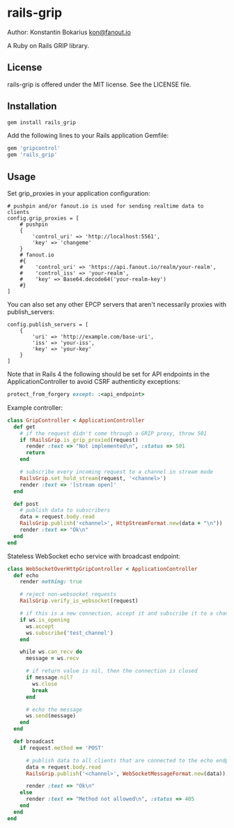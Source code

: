 rails-grip
================

Author: Konstantin Bokarius <kon@fanout.io>

A Ruby on Rails GRIP library.

License
-------

rails-grip is offered under the MIT license. See the LICENSE file.

Installation
------------

```sh
gem install rails_grip
```

Add the following lines to your Rails application Gemfile:

```Ruby
gem 'gripcontrol'
gem 'rails_grip'
```

Usage
-----

Set grip_proxies in your application configuration:

```
# pushpin and/or fanout.io is used for sending realtime data to clients
config.grip_proxies = [
    # pushpin
    {
        'control_uri' => 'http://localhost:5561',
        'key' => 'changeme'
    }
    # fanout.io
    #{
    #    'control_uri' => 'https://api.fanout.io/realm/your-realm',
    #    'control_iss' => 'your-realm',
    #    'key' => Base64.decode64('your-realm-key')
    #}
]
```

You can also set any other EPCP servers that aren't necessarily proxies with publish_servers:

```
config.publish_servers = [
    {
        'uri' => 'http://example.com/base-uri',
        'iss' => 'your-iss', 
        'key' => 'your-key'
    }
]
```

Note that in Rails 4 the following should be set for API endpoints in the ApplicationController to avoid CSRF authenticity exceptions:

```Ruby
protect_from_forgery except: :<api_endpoint>
```

Example controller:

```Ruby
class GripController < ApplicationController
  def get
    # if the request didn't come through a GRIP proxy, throw 501
    if !RailsGrip.is_grip_proxied(request)
      render :text => "Not implemented\n", :status => 501
      return
    end

    # subscribe every incoming request to a channel in stream mode
    RailsGrip.set_hold_stream(request, '<channel>')
    render :text => '[stream open]'
  end

  def post
    # publish data to subscribers
    data = request.body.read
    RailsGrip.publish('<channel>', HttpStreamFormat.new(data + "\n"))
    render :text => "Ok\n"
  end
end
```

Stateless WebSocket echo service with broadcast endpoint:

```Ruby
class WebSocketOverHttpGripController < ApplicationController
  def echo
    render nothing: true

    # reject non-websocket requests
    RailsGrip.verify_is_websocket(request)

    # if this is a new connection, accept it and subscribe it to a channel
    if ws.is_opening
      ws.accept
      ws.subscribe('test_channel')
    end

    while ws.can_recv do
      message = ws.recv

      # if return value is nil, then the connection is closed
      if message.nil?
        ws.close
        break
      end

      # echo the message
      ws.send(message)
    end
  end

  def broadcast
    if request.method == 'POST'

      # publish data to all clients that are connected to the echo endpoint
      data = request.body.read
      RailsGrip.publish('<channel>', WebSocketMessageFormat.new(data))

      render :text => "Ok\n"
    else
      render :text => "Method not allowed\n", :status => 405
    end
  end
end
```
